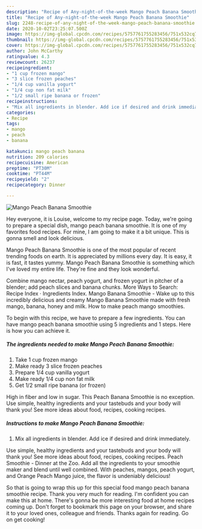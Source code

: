 ```yaml
---
description: "Recipe of Any-night-of-the-week Mango Peach Banana Smoothie"
title: "Recipe of Any-night-of-the-week Mango Peach Banana Smoothie"
slug: 2248-recipe-of-any-night-of-the-week-mango-peach-banana-smoothie
date: 2020-10-02T23:25:07.500Z
image: https://img-global.cpcdn.com/recipes/5757761755283456/751x532cq70/mango-peach-banana-smoothie-recipe-main-photo.jpg
thumbnail: https://img-global.cpcdn.com/recipes/5757761755283456/751x532cq70/mango-peach-banana-smoothie-recipe-main-photo.jpg
cover: https://img-global.cpcdn.com/recipes/5757761755283456/751x532cq70/mango-peach-banana-smoothie-recipe-main-photo.jpg
author: John McCarthy
ratingvalue: 4.3
reviewcount: 26237
recipeingredient:
- "1 cup frozen mango"
- "3 slice frozen peaches"
- "1/4 cup vanilla yogurt"
- "1/4 cup non fat milk"
- "1/2 small ripe banana or frozen"
recipeinstructions:
- "Mix all ingredients in blender. Add ice if desired and drink immediately."
categories:
- Recipe
tags:
- mango
- peach
- banana

katakunci: mango peach banana 
nutrition: 209 calories
recipecuisine: American
preptime: "PT30M"
cooktime: "PT44M"
recipeyield: "2"
recipecategory: Dinner

---
```



![Mango Peach Banana Smoothie](https://img-global.cpcdn.com/recipes/5757761755283456/751x532cq70/mango-peach-banana-smoothie-recipe-main-photo.jpg)

Hey everyone, it is Louise, welcome to my recipe page. Today, we're going to prepare a special dish, mango peach banana smoothie. It is one of my favorites food recipes. For mine, I am going to make it a bit unique. This is gonna smell and look delicious.

Mango Peach Banana Smoothie is one of the most popular of recent trending foods on earth. It is appreciated by millions every day. It is easy, it is fast, it tastes yummy. Mango Peach Banana Smoothie is something which I've loved my entire life. They're fine and they look wonderful.

Combine mango nectar, peach yogurt, and frozen yogurt in pitcher of a blender; add peach slices and banana chunks. More Ways to Search: Recipe Index · Ingredients Index. Mango Banana Smoothie - Wake up to this incredibly delicious and creamy Mango Banana Smoothie made with fresh mango, banana, honey and milk. How to make peach mango smoothies.


To begin with this recipe, we have to prepare a few ingredients. You can have mango peach banana smoothie using 5 ingredients and 1 steps. Here is how you can achieve it.

<!--inarticleads1-->

##### The ingredients needed to make Mango Peach Banana Smoothie:

1. Take 1 cup frozen mango
1. Make ready 3 slice frozen peaches
1. Prepare 1/4 cup vanilla yogurt
1. Make ready 1/4 cup non fat milk
1. Get 1/2 small ripe banana (or frozen)


High in fiber and low in sugar. This Peach Banana Smoothie is no exception. Use simple, healthy ingredients and your tastebuds and your body will thank you! See more ideas about food, recipes, cooking recipes. 

<!--inarticleads2-->

##### Instructions to make Mango Peach Banana Smoothie:

1. Mix all ingredients in blender. Add ice if desired and drink immediately.


Use simple, healthy ingredients and your tastebuds and your body will thank you! See more ideas about food, recipes, cooking recipes. Peach Smoothie - Dinner at the Zoo. Add all the ingredients to your smoothie maker and blend until well combined. With peaches, mangos, peach yogurt, and Orange Peach Mango juice, the flavor is undeniably delicious! 

So that is going to wrap this up for this special food mango peach banana smoothie recipe. Thank you very much for reading. I'm confident you can make this at home. There's gonna be more interesting food at home recipes coming up. Don't forget to bookmark this page on your browser, and share it to your loved ones, colleague and friends. Thanks again for reading. Go on get cooking!
